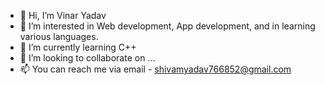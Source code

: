 - 👋 Hi, I’m Vinar Yadav
- 👀 I’m interested in Web development, App development, and in learning various languages.
- 🌱 I’m currently learning C++
- 💞️ I’m looking to collaborate on ...
- 📫 You can reach me via email - shivamyadav766852@gmail.com 

<!---
darksoul1612/darksoul1612 is a ✨ special ✨ repository because its `README.md` (this file) appears on your GitHub profile.
You can click the Preview link to take a look at your changes.
--->
